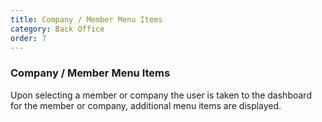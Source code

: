 ```yaml
---
title: Company / Member Menu Items
category: Back Office
order: 7
---
```


### Company / Member Menu Items

Upon selecting a member or company the user is taken to the dashboard for the member or company, additional menu items are displayed.
